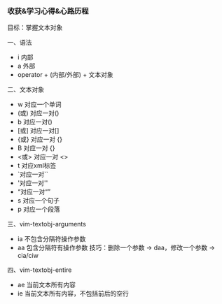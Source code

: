 ### 收获&学习心得&心路历程

目标：掌握文本对象

一、语法

- i 内部
- a 外部
- operator + (内部/外部) + 文本对象

二、文本对象

- w 对应一个单词
- (或) 对应一对()
- b 对应一对()
- [或] 对应一对[]
- {或} 对应一对 {}
- B 对应一对 {}
- <或> 对应一对 <>
- t 对应xml标签
- `对应一对``
- '对应一对''
- “对应一对“”
- s 对应一个句子
- p 对应一个段落

三、vim-textobj-arguments

- ia 不包含分隔符操作参数
- aa 包含分隔符有操作参数
技巧：删除一个参数 -> daa，修改一个参数 -> cia/ciw

四、vim-textobj-entire

- ae 当前文本所有内容
- ie 当前文本所有内容，不包括前后的空行
